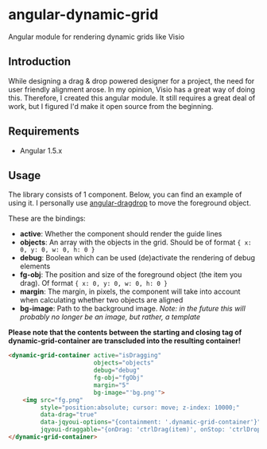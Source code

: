 # angular-dynamic-grid
Angular module for rendering dynamic grids like Visio

## Introduction

While designing a drag & drop powered designer for a project, the need for user friendly alignment arose. In my opinion, Visio has a great way of doing this. Therefore, I created this angular module. It still requires a great deal of work, but I figured I'd make it open source from the beginning.

## Requirements

* Angular 1.5.x

## Usage

The library consists of 1 component. Below, you can find an example of using it. I personally use [angular-dragdrop](https://github.com/codef0rmer/angular-dragdrop) to move the foreground object.

These are the bindings:
* __active__: Whether the component should render the guide lines
* __objects__: An array with the objects in the grid. Should be of format ```{ x: 0, y: 0, w: 0, h: 0 }```
* __debug__: Boolean which can be used (de)activate the rendering of debug elements
* __fg-obj__: The position and size of the foreground object (the item you drag). Of format ```{ x: 0, y: 0, w: 0, h: 0 }```
* __margin__: The margin, in pixels, the component will take into account when calculating whether two objects are aligned
* __bg-image__: Path to the background image. *Note: in the future this will probably no longer be an image, but rather, a template*

__Please note that the contents between the starting and closing tag of dynamic-grid-container are transcluded into the resulting container!__

```html
<dynamic-grid-container active="isDragging" 
                        objects="objects" 
                        debug="debug" 
                        fg-obj="fgObj" 
                        margin="5" 
                        bg-image="'bg.png'">
    <img src="fg.png" 
         style="position:absolute; cursor: move; z-index: 10000;"
         data-drag="true"
         data-jqyoui-options="{containment: '.dynamic-grid-container'}"
         jqyoui-draggable="{onDrag: 'ctrlDrag(item)', onStop: 'ctrlDrop(item)'}"/>
</dynamic-grid-container>
```